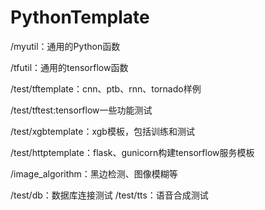 # PythonTemplate
/myutil：通用的Python函数 

/tfutil：通用的tensorflow函数 

/test/tftemplate：cnn、ptb、rnn、tornado样例 

/test/tftest:tensorflow一些功能测试 

/test/xgbtemplate：xgb模板，包括训练和测试 

/test/httptemplate：flask、gunicorn构建tensorflow服务模板 

/image_algorithm：黑边检测、图像模糊等

/test/db：数据库连接测试 /test/tts：语音合成测试
